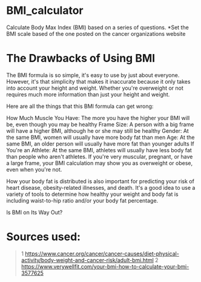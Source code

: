 # BMI_calculator 
Calculate Body Max Index (BMI) based on a series of questions.
*Set the BMI scale based of the one posted on the cancer organizations website 


# The Drawbacks of Using BMI 
The BMI formula is so simple, it's easy to use by just about everyone. However, it's that simplicity that makes it inaccurate because it only takes into account your height and weight. Whether you're overweight or not requires much more information than just your height and weight.

Here are all the things that this BMI formula can get wrong:

How Much Muscle You Have: The more you have the higher your BMI will be, even though you may be healthy
Frame Size: A person with a big frame will have a higher BMI, although he or she may still be healthy
Gender: At the same BMI, women will usually have more body fat than men
Age: At the same BMI, an older person will usually have more fat than younger adults
If You're an Athlete: At the same BMI, athletes will usually have less body fat than people who aren't athletes.
If you're very muscular, pregnant, or have a large frame, your BMI calculation may show you as overweight or obese, even when you're not.

How your body fat is distributed is also important for predicting your risk of heart disease, obesity-related illnesses, and death. It's a good idea to use a variety of tools to determine how healthy your weight and body fat is including waist-to-hip ratio and/or your body fat percentage.

Is BMI on Its Way Out?

# Sources used:
> 1 https://www.cancer.org/cancer/cancer-causes/diet-physical-activity/body-weight-and-cancer-risk/adult-bmi.html
> 2 https://www.verywellfit.com/your-bmi-how-to-calculate-your-bmi-3577625
